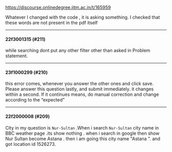 https://discourse.onlinedegree.iitm.ac.in/t/165959

Whatever I changed with the code , it is asking something. I checked that these words are not present in the pdf itself</p><hr>

<h4>22f3001315 (#211)</h4>
<p>while searching dont put any other filter other than asked in Problem statement.</p><hr>

<h4>23f1000299 (#210)</h4>
<p>this error comes, whenever you answer the other ones and click save. Please answer this question lastly, and submit immediately. it changes within a second. If it continues means, do manual correction and change according to the “expected”</p><hr>

<h4>22f2000008 (#209)</h4>
<p>City in my question is <code>Nur-Sultan</code> .When i search  <code>Nur-Sultan</code> city name in BBC weather page .its show nothing . when i search in google then show Nur Sultan become Astana . then i am going this city  name "Astana ". and got location id 1526273.